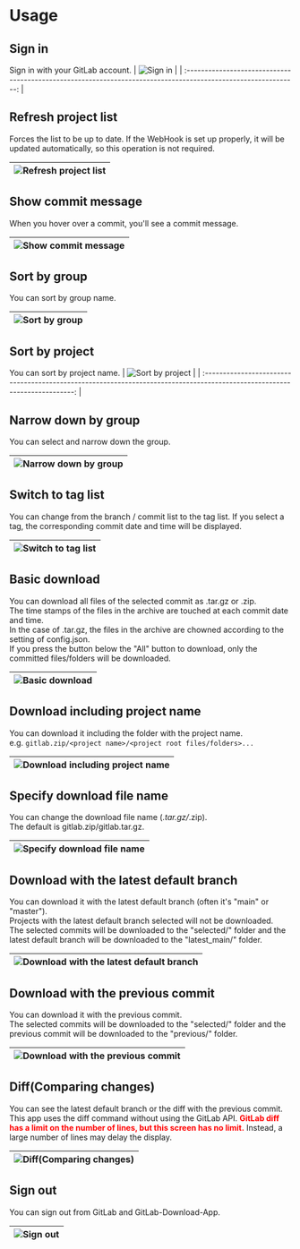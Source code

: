 # Usage

## Sign in

Sign in with your GitLab account.
| ![Sign in](https://user-images.githubusercontent.com/76575923/150266414-2c4877bc-0e71-4c35-a608-c81f7664e5bb.gif) |
| :-------------------------------------------------------------------------------------------------------------: |

## Refresh project list

Forces the list to be up to date. If the WebHook is set up properly, it will be updated automatically, so this operation is not required.

| ![Refresh project list](https://user-images.githubusercontent.com/76575923/150266481-15f491ad-8742-4f45-aed5-0d37783e5ec9.gif) |
| :----------------------------------------------------------------------------------------------------------------------------: |

## Show commit message

When you hover over a commit, you'll see a commit message.

| ![Show commit message](https://user-images.githubusercontent.com/76575923/150266583-0de017a7-8206-4f74-b733-dd1679714165.gif) |
| :---------------------------------------------------------------------------------------------------------------------------: |

## Sort by group

You can sort by group name.

| ![Sort by group](https://user-images.githubusercontent.com/76575923/150267498-2b928796-3954-4774-986c-24cb7d8c6c03.gif) |
| :---------------------------------------------------------------------------------------------------------------------: |

## Sort by project

You can sort by project name.
| ![Sort by project](https://user-images.githubusercontent.com/76575923/150267026-45951aa1-d30e-4d13-b984-390fddd79e23.gif) |
| :------------------------------------------------------------------------------------------------------------------------: |

## Narrow down by group

You can select and narrow down the group.

| ![Narrow down by group](https://user-images.githubusercontent.com/76575923/150267180-9aade448-9258-48a1-81ed-859a75516da1.gif) |
| :----------------------------------------------------------------------------------------------------------------------------: |

## Switch to tag list

You can change from the branch / commit list to the tag list. If you select a tag, the corresponding commit date and time will be displayed.

| ![Switch to tag list](https://user-images.githubusercontent.com/76575923/150266762-e4b7436e-da09-4f79-b10b-93bd414ff1f0.gif) |
| :--------------------------------------------------------------------------------------------------------------------------: |

## Basic download

You can download all files of the selected commit as .tar.gz or .zip.  
The time stamps of the files in the archive are touched at each commit date and time.  
In the case of .tar.gz, the files in the archive are chowned according to the setting of config.json.  
If you press the button below the "All" button to download, only the committed files/folders will be downloaded.

| ![Basic download](https://user-images.githubusercontent.com/76575923/150267605-ae72e228-985f-4768-b49a-82f5a5f3d12b.gif) |
| :----------------------------------------------------------------------------------------------------------------------: |

## Download including project name

You can download it including the folder with the project name.  
e.g. `gitlab.zip/<project name>/<project root files/folders>...`

| ![Download including project name](https://user-images.githubusercontent.com/76575923/150268400-e8770bc7-5006-4e7e-b18b-32b5d51a6762.gif) |
| :---------------------------------------------------------------------------------------------------------------------------------------: |

## Specify download file name

You can change the download file name (_.tar.gz/_.zip).  
The default is gitlab.zip/gitlab.tar.gz.

| ![Specify download file name](https://user-images.githubusercontent.com/76575923/150268871-04cfaa64-93d8-4d3d-9782-19437860d160.gif) |
| :----------------------------------------------------------------------------------------------------------------------------------: |

## Download with the latest default branch

You can download it with the latest default branch (often it's "main" or "master").  
Projects with the latest default branch selected will not be downloaded.  
The selected commits will be downloaded to the "selected/" folder and the latest default branch will be downloaded to the "latest_main/" folder.

| ![Download with the latest default branch](https://user-images.githubusercontent.com/76575923/150269100-f7547d20-3f29-4811-9e71-d8b02be62eb7.gif) |
| :-----------------------------------------------------------------------------------------------------------------------------------------------: |

## Download with the previous commit

You can download it with the previous commit.  
The selected commits will be downloaded to the "selected/" folder and the previous commit will be downloaded to the "previous/" folder.

| ![Download with the previous commit](https://user-images.githubusercontent.com/76575923/150269210-fd77d96a-b7af-4d8a-816a-0b011e32d365.gif) |
| :-----------------------------------------------------------------------------------------------------------------------------------------: |

## Diff(Comparing changes)

You can see the latest default branch or the diff with the previous commit.  
This app uses the diff command without using the GitLab API. <span style="color: red;"><strong>GitLab diff has a limit on the number of lines, but this screen has no limit.</strong></span> Instead, a large number of lines may delay the display.

| ![Diff(Comparing changes)](https://user-images.githubusercontent.com/76575923/150269297-b3d5d574-5f0e-4310-ba7c-d51c338c15e6.gif) |
| :-------------------------------------------------------------------------------------------------------------------------------: |

## Sign out

You can sign out from GitLab and GitLab-Download-App.

| ![Sign out](https://user-images.githubusercontent.com/76575923/150269351-c0862633-dca4-4b9c-9428-84925da226df.gif) |
| :----------------------------------------------------------------------------------------------------------------: |
